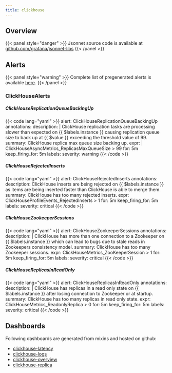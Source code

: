 ```yaml
---
title: clickhouse
---
```


## Overview



{{< panel style="danger" >}}
Jsonnet source code is available at [github.com/grafana/jsonnet-libs](https://github.com/grafana/jsonnet-libs/tree/master/clickhouse-mixin)
{{< /panel >}}

## Alerts

{{< panel style="warning" >}}
Complete list of pregenerated alerts is available [here](https://github.com/monitoring-mixins/website/blob/master/assets/clickhouse/alerts.yaml).
{{< /panel >}}

### ClickHouseAlerts

##### ClickHouseReplicationQueueBackingUp

{{< code lang="yaml" >}}
alert: ClickHouseReplicationQueueBackingUp
annotations:
  description: |
    ClickHouse replication tasks are processing slower than expected on {{ $labels.instance }} causing replication queue size to back up at {{ $value }} exceeding the threshold value of 99.
  summary: ClickHouse replica max queue size backing up.
expr: |
  ClickHouseAsyncMetrics_ReplicasMaxQueueSize > 99
for: 5m
keep_firing_for: 5m
labels:
  severity: warning
{{< /code >}}
 
##### ClickHouseRejectedInserts

{{< code lang="yaml" >}}
alert: ClickHouseRejectedInserts
annotations:
  description: ClickHouse inserts are being rejected on {{ $labels.instance }} as
    items are being inserted faster than ClickHouse is able to merge them.
  summary: ClickHouse has too many rejected inserts.
expr: ClickHouseProfileEvents_RejectedInserts > 1
for: 5m
keep_firing_for: 5m
labels:
  severity: critical
{{< /code >}}
 
##### ClickHouseZookeeperSessions

{{< code lang="yaml" >}}
alert: ClickHouseZookeeperSessions
annotations:
  description: |
    ClickHouse has more than one connection to a Zookeeper on {{ $labels.instance }} which can lead to bugs due to stale reads in Zookeepers consistency model.
  summary: ClickHouse has too many Zookeeper sessions.
expr: ClickHouseMetrics_ZooKeeperSession > 1
for: 5m
keep_firing_for: 5m
labels:
  severity: critical
{{< /code >}}
 
##### ClickHouseReplicasInReadOnly

{{< code lang="yaml" >}}
alert: ClickHouseReplicasInReadOnly
annotations:
  description: |
    ClickHouse has replicas in a read only state on {{ $labels.instance }} after losing connection to Zookeeper or at startup.
  summary: ClickHouse has too many replicas in read only state.
expr: ClickHouseMetrics_ReadonlyReplica > 0
for: 5m
keep_firing_for: 5m
labels:
  severity: critical
{{< /code >}}
 
## Dashboards
Following dashboards are generated from mixins and hosted on github:


- [clickhouse-latency](https://github.com/monitoring-mixins/website/blob/master/assets/clickhouse/dashboards/clickhouse-latency.json)
- [clickhouse-logs](https://github.com/monitoring-mixins/website/blob/master/assets/clickhouse/dashboards/clickhouse-logs.json)
- [clickhouse-overview](https://github.com/monitoring-mixins/website/blob/master/assets/clickhouse/dashboards/clickhouse-overview.json)
- [clickhouse-replica](https://github.com/monitoring-mixins/website/blob/master/assets/clickhouse/dashboards/clickhouse-replica.json)
